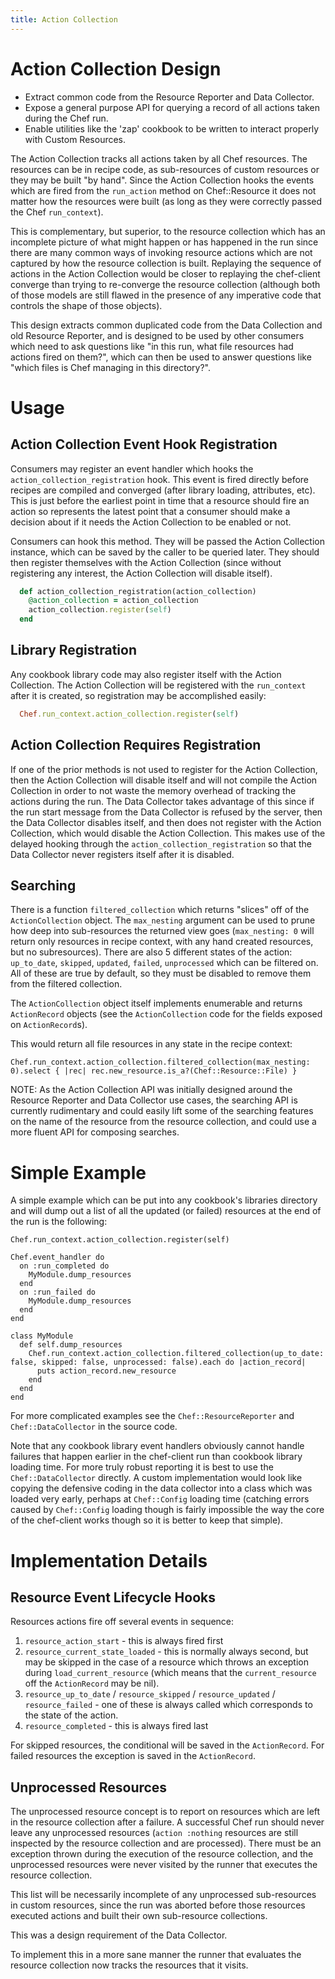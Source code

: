```yaml
---
title: Action Collection
---
```


# Action Collection Design

* Extract common code from the Resource Reporter and Data Collector.
* Expose a general purpose API for querying a record of all actions taken during the Chef run.
* Enable utilities like the 'zap' cookbook to be written to interact properly with Custom Resources.

The Action Collection tracks all actions taken by all Chef resources.  The resources can be in recipe code, as sub-resources of custom resources or
they may be built "by hand".  Since the Action Collection hooks the events which are fired from the `run_action` method on Chef::Resource it does
not matter how the resources were built (as long as they were correctly passed the Chef `run_context`).

This is complementary, but superior, to the resource collection which has an incomplete picture of what might happen or has happened in the run since there are
many common ways of invoking resource actions which are not captured by how the resource collection is built.  Replaying the sequence of actions in
the Action Collection would be closer to replaying the chef-client converge than trying to re-converge the resource collection (although both of
those models are still flawed in the presence of any imperative code that controls the shape of those objects).

This design extracts common duplicated code from the Data Collection and old Resource Reporter, and is designed to be used by other consumers which
need to ask questions like "in this run, what file resources had actions fired on them?", which can then be used to answer questions like
"which files is Chef managing in this directory?".

# Usage

## Action Collection Event Hook Registration

Consumers may register an event handler which hooks the `action_collection_registration` hook.  This event is fired directly before recipes are
compiled and converged (after library loading, attributes, etc).  This is just before the earliest point in time that a resource should fire an
action so represents the latest point that a consumer should make a decision about if it needs the Action Collection to be enabled or not.

Consumers can hook this method.  They will be passed the Action Collection instance, which can be saved by the caller to be queried later.  They
should then register themselves with the Action Collection (since without registering any interest, the Action Collection will disable itself).

```ruby
  def action_collection_registration(action_collection)
    @action_collection = action_collection
    action_collection.register(self)
  end
```

## Library Registration

Any cookbook library code may also register itself with the Action Collection.  The Action Collection will be registered with the `run_context` after
it is created, so registration may be accomplished easily:

```ruby
  Chef.run_context.action_collection.register(self)
```

## Action Collection Requires Registration

If one of the prior methods is not used to register for the Action Collection, then the Action Collection will disable itself and will not compile
the Action Collection in order to not waste the memory overhead of tracking the actions during the run.  The Data Collector takes advantage of this
since if the run start message from the Data Collector is refused by the server, then the Data Collector disables itself, and then does not register
with the Action Collection, which would disable the Action Collection.  This makes use of the delayed hooking through the `action_collection_registration`
so that the Data Collector never registers itself after it is disabled.

## Searching

There is a function `filtered_collection` which returns "slices" off of the `ActionCollection` object.  The `max_nesting` argument can be used to prune
how deep into sub-resources the returned view goes (`max_nesting: 0` will return only resources in recipe context, with any hand created resources, but
no subresources).  There are also 5 different states of the action:  `up_to_date`, `skipped`, `updated`, `failed`, `unprocessed` which can be filtered
on.  All of these are true by default, so they must be disabled to remove them from the filtered collection.

The `ActionCollection` object itself implements enumerable and returns `ActionRecord` objects (see the `ActionCollection` code for the fields exposed on
`ActionRecord`s).

This would return all file resources in any state in the recipe context:

```
Chef.run_context.action_collection.filtered_collection(max_nesting: 0).select { |rec| rec.new_resource.is_a?(Chef::Resource::File) }
```

NOTE:
As the Action Collection API was initially designed around the Resource Reporter and Data Collector use cases, the searching API is currently rudimentary
and could easily lift some of the searching features on the name of the resource from the resource collection, and could use a more fluent API
for composing searches.

# Simple Example

A simple example which can be put into any cookbook's libraries directory and will dump out a list of all the updated (or failed) resources at the end
of the run is the following:

```
Chef.run_context.action_collection.register(self)

Chef.event_handler do
  on :run_completed do
    MyModule.dump_resources
  end
  on :run_failed do
    MyModule.dump_resources
  end
end

class MyModule
  def self.dump_resources
    Chef.run_context.action_collection.filtered_collection(up_to_date: false, skipped: false, unprocessed: false).each do |action_record|
      puts action_record.new_resource
    end
  end
end
```

For more complicated examples see the `Chef::ResourceReporter` and `Chef::DataCollector` in the source code.

Note that any cookbook library event handlers obviously cannot handle failures that happen earlier in the chef-client run than cookbook library loading
time.  For more truly robust reporting it is best to use the `Chef::DataCollector` directly.  A custom implementation would look like copying the defensive
coding in the data collector into a class which was loaded very early, perhaps at `Chef::Config` loading time (catching errors caused by `Chef::Config` loading
though is fairly impossible the way the core of the chef-client works though so it is better to keep that simple).

# Implementation Details

## Resource Event Lifecycle Hooks

Resources actions fire off several events in sequence:

1. `resource_action_start` - this is always fired first
2. `resource_current_state_loaded` - this is normally always second, but may be skipped in the case of a resource which throws an exception during
`load_current_resource` (which means that the `current_resource` off the `ActionRecord` may be nil).
3. `resource_up_to_date` / `resource_skipped` / `resource_updated` / `resource_failed` - one of these is always called which corresponds to the state of the action.
4. `resource_completed` - this is always fired last

For skipped resources, the conditional will be saved in the `ActionRecord`.  For failed resources the exception is saved in the `ActionRecord`.

## Unprocessed Resources

The unprocessed resource concept is to report on resources which are left in the resource collection after a failure.  A successful Chef run should
never leave any unprocessed resources (`action :nothing` resources are still inspected by the resource collection and are processed).  There must be
an exception thrown during the execution of the resource collection, and the unprocessed resources were never visited by the runner that executes
the resource collection.

This list will be necessarily incomplete of any unprocessed sub-resources in custom resources, since the run was aborted before those resources
executed actions and built their own sub-resource collections.

This was a design requirement of the Data Collector.

To implement this in a more sane manner the runner that evaluates the resource collection now tracks the resources that it visits.

